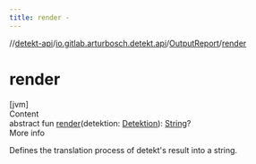 ```yaml
---
title: render -
---
```

//[detekt-api](../../index.md)/[io.gitlab.arturbosch.detekt.api](../index.md)/[OutputReport](index.md)/[render](render.md)



# render  
[jvm]  
Content  
abstract fun [render](render.md)(detektion: [Detektion](../-detektion/index.md)): [String](https://kotlinlang.org/api/latest/jvm/stdlib/kotlin/-string/index.html)?  
More info  


Defines the translation process of detekt's result into a string.

  



